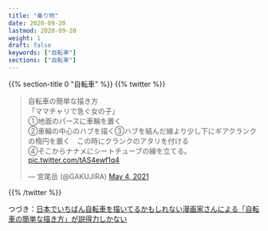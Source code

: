 ```yaml
---
title: "乗り物"
date: 2020-09-20
lastmod: 2020-09-20
weight: 1
draft: false
keywords: ["自転車"]
sections: ["自転車"]
---
```


{{% section-title 0 "自転車" %}}
{{% twitter %}}

<blockquote class="twitter-tweet"><p lang="ja" dir="ltr">自転車の簡単な描き方<br>「ママチャリで急ぐ女の子」<br>①地面のパースに車輪を置く<br>②車輪の中心のハブを描く③ハブを結んだ線より少し下にギアクランクの楕円を置く　この時にクランクのアタリを付ける<br>④そこからナナメにシートチューブの線を立てる。 <a href="https://t.co/tAS4ewf1q4">pic.twitter.com/tAS4ewf1q4</a></p>&mdash; 宮尾岳 (@GAKUJIRA) <a href="https://twitter.com/GAKUJIRA/status/1389484571356319746?ref_src=twsrc%5Etfw">May 4, 2021</a></blockquote> 
{{% /twitter %}}

つづき：[日本でいちばん自転車を描いてるかもしれない漫画家さんによる「自転車の簡単な描き方」が説得力しかない](https://togetter.com/li/1709500)
